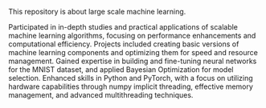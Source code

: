 This repository is about large scale machine learning.

Participated in in-depth studies and practical applications of scalable machine learning algorithms, focusing on performance enhancements and computational efficiency. Projects included creating basic versions of machine learning components and optimizing them for speed and resource management. Gained expertise in building and fine-tuning neural networks for the MNIST dataset, and applied Bayesian Optimization for model selection. Enhanced skills in Python and PyTorch, with a focus on utilizing hardware capabilities through numpy implicit threading, effective memory management, and advanced multithreading techniques.
